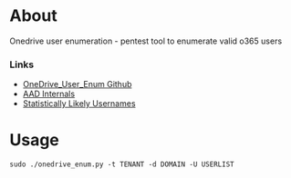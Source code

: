 # About
Onedrive user enumeration - pentest tool to enumerate valid o365 users 
### Links
- [OneDrive_User_Enum Github](https://github.com/nyxgeek/onedrive_user_enum)
- [AAD Internals](https://aadinternals.com/osint/)
- [Statistically Likely Usernames](https://github.com/insidetrust/statistically-likely-usernames)
# Usage
```
sudo ./onedrive_enum.py -t TENANT -d DOMAIN -U USERLIST
```